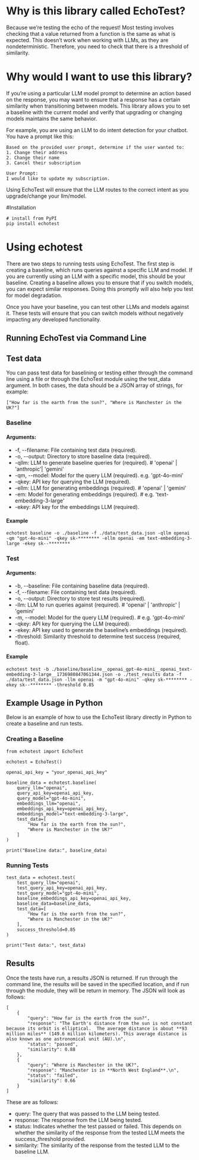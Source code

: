# Why is this library called EchoTest?

Because we’re testing the echo of the request! Most testing involves checking that a value returned from a function is the same as what is expected. This doesn’t work when working with LLMs, as they are nondeterministic. Therefore, you need to check that there is a threshold of similarity.

# Why would I want to use this library?

If you’re using a particular LLM model prompt to determine an action based on the response, you may want to ensure that a response has a certain similarity when transitioning between models. This library allows you to set a baseline with the current model and verify that upgrading or changing models maintains the same behavior.

For example, you are using an LLM to do intent detection for your chatbot. You have a prompt like this:

```
Based on the provided user prompt, determine if the user wanted to:
1. Change their address
2. Change their name
3. Cancel their subscription

User Prompt:
I would like to update my subscription.
```

Using EchoTest will ensure that the LLM routes to the correct intent as you upgrade/change your llm/model.

#Installation

```
# install from PyPI
pip install echotest
```

# Using echotest

There are two steps to running tests using EchoTest. The first step is creating a baseline, which runs queries against a specific LLM and model. If you are currently using an LLM with a specific model, this should be your baseline. Creating a baseline allows you to ensure that if you switch models, you can expect similar responses. Doing this promptly will also help you test for model degradation.

Once you have your baseline, you can test other LLMs and models against it. These tests will ensure that you can switch models without negatively impacting any developed functionality.

## Running EchoTest via Command Line

## Test data

You can pass test data for baselining or testing either through the command line using a file or through the EchoTest module using the test_data argument. In both cases, the data should be a JSON array of strings, for example:

```
["How far is the earth from the sun?", "Where is Manchester in the UK?"]
```

### Baseline

#### Arguments:

- -f, --filename: File containing test data (required).
- -o, --output: Directory to store baseline data (required).
- -qllm: LLM to generate baseline queries for (required). # 'openai' | 'anthropic'| 'gemini'
- -qm, --model: Model for the query LLM (required). e.g. 'gpt-4o-mini'
- -qkey: API key for querying the LLM (required).
- -ellm: LLM for generating embeddings (required). # 'openai' | 'gemini'
- -em: Model for generating embeddings (required). # e.g. 'text-embedding-3-large'
- -ekey: API key for the embeddings LLM (required).

#### Example

```
echotest baseline -o ./baseline -f ./data/test_data.json -qllm openai -qm "gpt-4o-mini" -qkey sk-******** -ellm openai -em text-embedding-3-large -ekey sk--********
```

### Test

#### Arguments:

- -b, --baseline: File containing baseline data (required).
- -f, --filename: File containing test data (required).
- -o, --output: Directory to store test results (required).
- -llm: LLM to run queries against (required). # 'openai' | 'anthropic' | 'gemini'
- -m, --model: Model for the query LLM (required). # e.g. 'gpt-4o-mini'
- -qkey: API key for querying the LLM (required).
- -ekey: API key used to generate the baseline’s embeddings (required).
- -threshold: Similarity threshold to determine test success (required, float).

#### Example

```
echotest test -b ./baseline/baseline__openai_gpt-4o-mini__openai_text-embedding-3-large__1736980847061344.json -o ./test_results data -f ./data/test_data.json -llm openai -m "gpt-4o-mini" -qkey sk-******** -ekey sk--******** -threshold 0.85
```

## Example Usage in Python

Below is an example of how to use the EchoTest library directly in Python to create a baseline and run tests.

### Creating a Baseline

```
from echotest import EchoTest

echotest = EchoTest()

openai_api_key = "your_openai_api_key"

baseline_data = echotest.baseline(
    query_llm="openai",
    query_api_key=openai_api_key,
    query_model="gpt-4o-mini",
    embeddings_llm="openai",
    embeddings_api_key=openai_api_key,
    embeddings_model="text-embedding-3-large",
    test_data=[
        "How far is the earth from the sun?",
        "Where is Manchester in the UK?"
    ]
)

print("Baseline data:", baseline_data)
```

### Running Tests

```
test_data = echotest.test(
    test_query_llm="openai",
    test_query_api_key=openai_api_key,
    test_query_model="gpt-4o-mini",
    baseline_embeddings_api_key=openai_api_key,
    baseline_data=baseline_data,
    test_data=[
        "How far is the earth from the sun?",
        "Where is Manchester in the UK?"
    ],
    success_threshold=0.85
)

print("Test data:", test_data)
```

## Results

Once the tests have run, a results JSON is returned. If run through the command line, the results will be saved in the specified location, and if run through the module, they will be return in memory. The JSON will look as follows:

```
[
    {
        "query": "How far is the earth from the sun?",
        "response": "The Earth's distance from the sun is not constant because its orbit is elliptical.  The average distance is about **93 million miles** (149.6 million kilometers). This average distance is also known as one astronomical unit (AU).\n",
        "status": "passed",
        "similarity": 0.88
    },
    {
        "query": "Where is Manchester in the UK?",
        "response": "Manchester is in **North West England**.\n",
        "status": "failed",
        "similarity": 0.66
    }
]
```

These are as follows:

- query: The query that was passed to the LLM being tested.
- response: The response from the LLM being tested.
- status: Indicates whether the test passed or failed. This depends on whether the similarity of the response from the tested LLM meets the success_threshold provided.
- similarity: The similarity of the response from the tested LLM to the baseline LLM.
